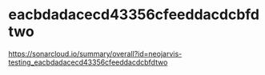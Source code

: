 # eacbdadacecd43356cfeeddacdcbfdtwo
https://sonarcloud.io/summary/overall?id=neojarvis-testing_eacbdadacecd43356cfeeddacdcbfdtwo
